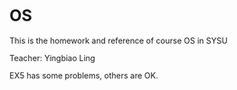 # OS
This is the homework and reference of course OS in SYSU

Teacher: Yingbiao Ling

EX5 has some problems, others are OK.
